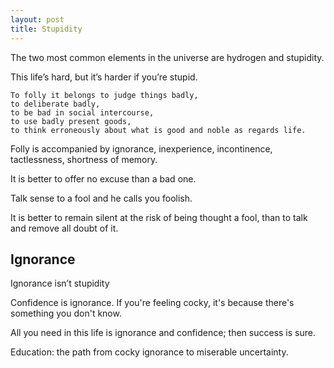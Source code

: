 ```yaml
---
layout: post
title: Stupidity
---
```



The two most common elements in the universe are hydrogen and stupidity.

This life’s hard, but it’s harder if you’re stupid.

    To folly it belongs to judge things badly, 
    to deliberate badly, 
    to be bad in social intercourse, 
    to use badly present goods, 
    to think erroneously about what is good and noble as regards life. 

Folly is accompanied by ignorance, inexperience, incontinence, tactlessness, shortness of memory. 

It is better to offer no excuse than a bad one.

Talk sense to a fool and he calls you foolish.

It is better to remain silent at the risk of being thought a fool, than to talk and remove all doubt of it.


## Ignorance

Ignorance isn’t stupidity

Confidence is ignorance. If you're feeling cocky, it's because there's something you don't know.

All you need in this life is ignorance and confidence; then success is sure.

Education: the path from cocky ignorance to miserable uncertainty.




